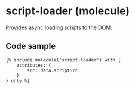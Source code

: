 # script-loader (molecule)

Provides async loading scripts to the DOM.

## Code sample

```
{% include molecule('script-loader') with {
    attributes: {
        src: data.scriptSrc
    }
} only %}
```
